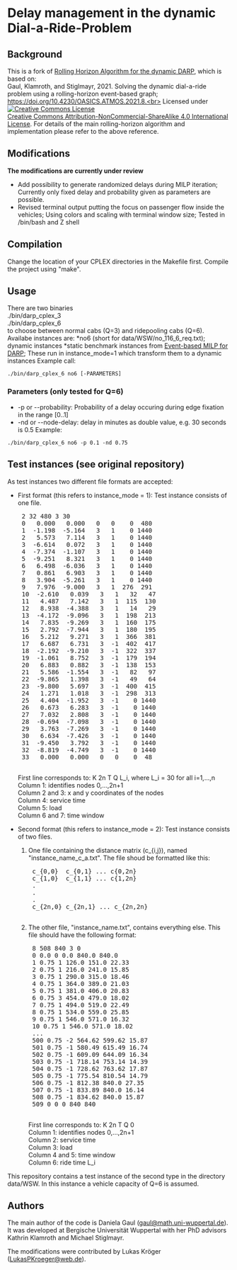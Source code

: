 # Delay management in the dynamic Dial-a-Ride-Problem

 ## Background
This is a fork of [Rolling Horizon Algorithm for the dynamic DARP](https://git.uni-wuppertal.de/dgaul/rolling-horizon-algorithm-for-dynamic-darp), which is based on: <br>
Gaul, Klamroth, and Stiglmayr, 2021. Solving the dynamic dial-a-ride problem using a rolling-horizon event-based graph; https://doi.org/10.4230/OASICS.ATMOS.2021.8.<br>
Licensed under <a rel="license" href="http://creativecommons.org/licenses/by-nc-sa/4.0/"><img alt="Creative Commons License" style="border-width:0" src="https://i.creativecommons.org/l/by-nc-sa/4.0/88x31.png" /></a><br /> <a rel="license" href="http://creativecommons.org/licenses/by-nc-sa/4.0/">Creative Commons Attribution-NonCommercial-ShareAlike 4.0 International License</a>.
For details of the main rolling-horizon algorithm and implementation please refer to the above reference. <br>


 ## Modifications
 **The modifications are currently under review**
 * Add possibility to generate randomized delays during MILP iteration; Currently only fixed delay and probability given as parameters are possible.
 * Revised terminal output putting the focus on passenger flow inside the vehicles; Using colors and scaling with terminal window size; Tested in /bin/bash and Z shell

 ## Compilation
 Change the location of your CPLEX directories in the Makefile first. Compile the project using "make". 

 ## Usage
There are two binaries <br>
 ./bin/darp_cplex_3<br>
 ./bin/darp_cplex_6<br>
 to choose between normal cabs (Q=3) and ridepooling cabs (Q=6). 
 Availabe instances are:
 *no6 (short for data/WSW/no_116_6_req.txt); dynamic instances
 *static benchmark instances from [Event-based MILP for DARP](https://git.uni-wuppertal.de/dgaul/event-based-milp-for-darp); These run in instance_mode=1 which transform them to a dynamic instances
 Example call:
 ```
 ./bin/darp_cplex_6 no6 [-PARAMETERS]
```
 ### Parameters (only tested for Q=6)
* -p or --probability: Probability of a delay occuring during edge fixation in the range [0..1]
* -nd or --node-delay: delay in minutes as double value, e.g. 30 seconds is 0.5
Example:
```
./bin/darp_cplex_6 no6 -p 0.1 -nd 0.75
```

 ## Test instances (see original repository)
 As test instances two different file formats are accepted:<br>
 - First format (this refers to instance_mode = 1): Test instance consists of one file.  <br>
    <pre>
    2 32 480 3 30
    0   0.000   0.000   0   0    0  480
    1  -1.198  -5.164   3   1    0 1440
    2   5.573   7.114   3   1    0 1440
    3  -6.614   0.072   3   1    0 1440
    4  -7.374  -1.107   3   1    0 1440
    5  -9.251   8.321   3   1    0 1440
    6   6.498  -6.036   3   1    0 1440
    7   0.861   6.903   3   1    0 1440
    8   3.904  -5.261   3   1    0 1440
    9   7.976  -9.000   3   1  276  291
    10  -2.610   0.039   3   1   32   47
    11   4.487   7.142   3   1  115  130
    12   8.938  -4.388   3   1   14   29
    13  -4.172  -9.096   3   1  198  213
    14   7.835  -9.269   3   1  160  175
    15   2.792  -7.944   3   1  180  195
    16   5.212   9.271   3   1  366  381
    17   6.687   6.731   3  -1  402  417
    18  -2.192  -9.210   3  -1  322  337
    19  -1.061   8.752   3  -1  179  194
    20   6.883   0.882   3  -1  138  153
    21   5.586  -1.554   3  -1   82   97
    22  -9.865   1.398   3  -1   49   64
    23  -9.800   5.697   3  -1  400  415
    24   1.271   1.018   3  -1  298  313
    25   4.404  -1.952   3  -1    0 1440
    26   0.673   6.283   3  -1    0 1440
    27   7.032   2.808   3  -1    0 1440
    28  -0.694  -7.098   3  -1    0 1440
    29   3.763  -7.269   3  -1    0 1440
    30   6.634  -7.426   3  -1    0 1440
    31  -9.450   3.792   3  -1    0 1440
    32  -8.819  -4.749   3  -1    0 1440
    33   0.000   0.000   0   0    0  48
    </pre>
    
    First line corresponds to: K 2n T Q L_i, where L_i = 30 for all i=1,...,n<br>
    Column 1: identifies nodes 0,...,2n+1<br>
    Column 2 and 3: x and y coordinates of the nodes<br>
    Column 4: service time <br>
    Column 5: load<br>
    Column 6 and 7: time window<br>


- Second format (this refers to instance_mode = 2): Test instance consists of two files.<br>
    1) One file containing the distance matrix (c_{i,j}), named "instance_name_c_a.txt". The file shoud be formatted like this:<br>
        <pre>
        c_{0,0}  c_{0,1} ... c{0,2n}
        c_{1,0}  c_{1,1} ... c{1,2n}
        .
        .
        .
        c_{2n,0} c_{2n,1} ... c_{2n,2n}
        </pre>
    2) The other file, "instance_name.txt", contains everything else. This file should have the following format: <br>

        <pre>
        8 508 840 3 0
        0 0.0 0 0.0 840.0 840.0
        1 0.75 1 126.0 151.0 22.33
        2 0.75 1 216.0 241.0 15.85
        3 0.75 1 290.0 315.0 18.46
        4 0.75 1 364.0 389.0 21.03
        5 0.75 1 381.0 406.0 20.83
        6 0.75 3 454.0 479.0 18.02
        7 0.75 1 494.0 519.0 22.49
        8 0.75 1 534.0 559.0 25.85
        9 0.75 1 546.0 571.0 16.32
        10 0.75 1 546.0 571.0 18.02
        ...
        500 0.75 -2 564.62 599.62 15.87
        501 0.75 -1 580.49 615.49 16.74
        502 0.75 -1 609.09 644.09 16.34
        503 0.75 -1 718.14 753.14 14.39
        504 0.75 -1 728.62 763.62 17.87
        505 0.75 -1 775.54 810.54 14.79
        506 0.75 -1 812.38 840.0 27.35
        507 0.75 -1 833.89 840.0 16.14
        508 0.75 -1 834.62 840.0 15.87
        509 0 0 0 840 840
        </pre>

        First line corresponds to: K 2n T Q 0<br>
        Column 1: identifies nodes 0,...,2n+1<br>
        Column 2: service time<br>
        Column 3: load<br>
        Column 4 and 5: time window<br>
        Column 6: ride time L_i<br>

This repository contains a test instance of the second type in the directory data/WSW. In this instance a vehicle capacity of Q=6 is assumed.

    
 ## Authors
 The main author of the code is Daniela Gaul (gaul@math.uni-wuppertal.de). It was developed at Bergische Universität Wuppertal with her PhD advisors Kathrin Klamroth and Michael Stiglmayr.

 The modifications were contributed by Lukas Kröger (LukasPKroeger@web.de).
 






